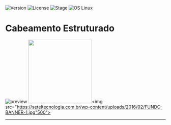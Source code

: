 ![Version](https://img.shields.io/badge/ambec-1.0.0-blue.svg)
![License](https://img.shields.io/dub/l/vibe-d.svg)
![Stage](https://img.shields.io/badge/release-Stable-blue.svg)
![OS Linux](https://img.shields.io/badge/Supported%20OS-Linux-yellow.svg)

# Cabeamento Estruturado
![preview]()
<img src="https://upload.wikimedia.org/wikipedia/commons/8/85/Utfpr.gif" width="200"><img src="https://seteltecnologia.com.br/wp-content/uploads/2016/02/FUNDO-BANNER-1.jpg"500">
<hr/> 
